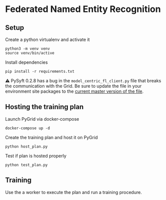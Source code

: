 # Federated Named Entity Recognition

## Setup 

Create a python virtualenv and activate it

```
python3 -m venv venv
source venv/bin/active
```

Install dependencies

```
pip install -r requirements.txt
```

:warning: PySyft 0.2.8 has a bug in the `model_centric_fl_client.py` file that breaks the communication with the Grid. Be sure to update the file in your environment site packages to the [current master version of the file](https://github.com/OpenMined/PySyft/blob/master/syft/grid/clients/model_centric_fl_client.py).

## Hosting the training plan

Launch PyGrid via docker-compose

```
docker-compose up -d
```

Create the training plan and host it on PyGrid

```
python host_plan.py
```

Test if plan is hosted properly

```
python test_plan.py
```

## Training

Use the a worker to execute the plan and run a training procedure.


